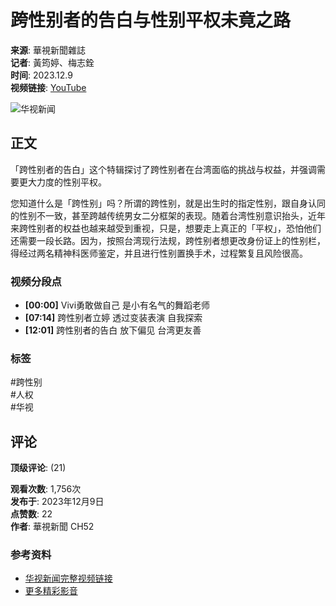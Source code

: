 # 跨性别者的告白与性别平权未竟之路

**来源**: 華視新聞雜誌  
**记者**: 黃筠婷、梅志銓  
**时间**: 2023.12.9  
**视频链接**: [YouTube](https://www.youtube.com/watch?v=pMdt8fWOfJQ&t=0s)

![华视新闻](https://i.ytimg.com/an/DCJyLpbfgeVE9iZiEam-Kg/featured_channel.jpg?v=5ffbf4e1)

## 正文

「跨性别者的告白」这个特辑探讨了跨性别者在台湾面临的挑战与权益，并强调需要更大力度的性别平权。

您知道什么是「跨性别」吗？所谓的跨性别，就是出生时的指定性别，跟自身认同的性别不一致，甚至跨越传统男女二分框架的表现。随着台湾性别意识抬头，近年来跨性别者的权益也越来越受到重视，只是，想要走上真正的「平权」，恐怕他们还需要一段长路。因为，按照台湾现行法规，跨性别者想更改身份证上的性别栏，得经过两名精神科医师鉴定，并且进行性别置换手术，过程繁复且风险很高。

### 视频分段点

- **[00:00]** Vivi勇敢做自己 是小有名气的舞蹈老师
- **[07:14]** 跨性别者立婷 透过变装表演 自我探索
- **[12:01]** 跨性别者的告白 放下偏见 台湾更友善

### 标签

#跨性别  
#人权  
#华视

## 评论

**顶级评论**: (21)

**观看次数**: 1,756次  
**发布于**: 2023年12月9日  
**点赞数**: 22  
**作者**: 華視新聞 CH52

### 参考资料

- [华视新闻完整视频链接](https://www.youtube.com/watch?v=QjOUCP5X4w0&list=PL1B1E3540E809112F)  
- [更多精彩影音](https://goo.gl/qEMao8)